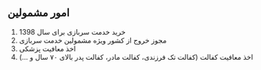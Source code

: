 ## امور مشمولین
1. خرید خدمت سربازی برای سال 1398
2. مجوز خروج از کشور ویژه مشمولین خدمت سربازی
3. اخذ معافیت پزشکی
4. اخذ معافیت کفالت (کفالت تک فرزندی، کفالت مادر، کفالت پدر بالای ۷۰ سال و  ...)